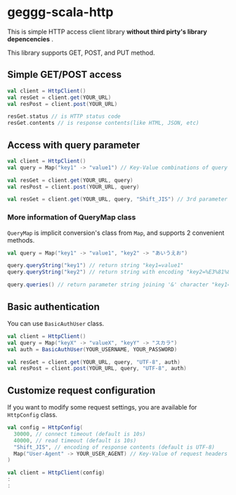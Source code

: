 # geggg-scala-http
This is simple HTTP access client library __without third pirty's library depencencies__ .

This library supports GET, POST, and PUT method.

## Simple GET/POST access

```scala
val client = HttpClient()
val resGet = client.get(YOUR_URL)
val resPost = client.post(YOUR_URL)

resGet.status // is HTTP status code
resGet.contents // is response contents(like HTML, JSON, etc)
```

## Access with query parameter

```scala
val client = HttpClient()
val query = Map("key1" -> "value1") // Key-Value combinations of query using Map

val resGet = client.get(YOUR_URL, query)
val resPost = client.post(YOUR_URL, query)

val resGet = client.get(YOUR_URL, query, "Shift_JIS") // 3rd parameter is encoding of request parameter (default is UTF-8)
```

### More information of QueryMap class
`QueryMap` is implicit conversion's class from `Map`, and supports 2 convenient methods.

```scala
val query = Map("key1" -> "value1", "key2" -> "あいうえお")

query.queryString("key1") // return string "key1=value1"
query.queryString("key2") // return string with encoding "key2=%E3%81%82%E3%81%84%E3%81%86%E3%81%88%E3%81%8A&"

query.queries() // return parameter string joining '&' character "key1=value1&key2=%E3%81%82%E3%81%84%E3%81%86%E3%81%88%E3%81%8A"
```

## Basic authentication
You can use `BasicAuthUser` class.

```scala
val client = HttpClient()
val query = Map("keyX" -> "valueX", "keyY" -> "スカラ")
val auth = BasicAuthUser(YOUR_USERNAME, YOUR_PASSWORD)

val resGet = client.get(YOUR_URL, query, "UTF-8", auth)
val resPost = client.post(YOUR_URL, query, "UTF-8", auth)
```

## Customize request configuration
If you want to modify some request settings, you are available for `HttpConfig` class.

```scala
val config = HttpConfig(
  30000, // connect timeout (default is 10s)
  40000, // read timeout (default is 10s)
  "Shift_JIS", // encoding of response contents (default is UTF-8)
  Map("User-Agent" -> YOUR_USER_AGENT) // Key-Value of request headers using Map (default is empty)
)

val client = HttpClient(config)
:
:
```
